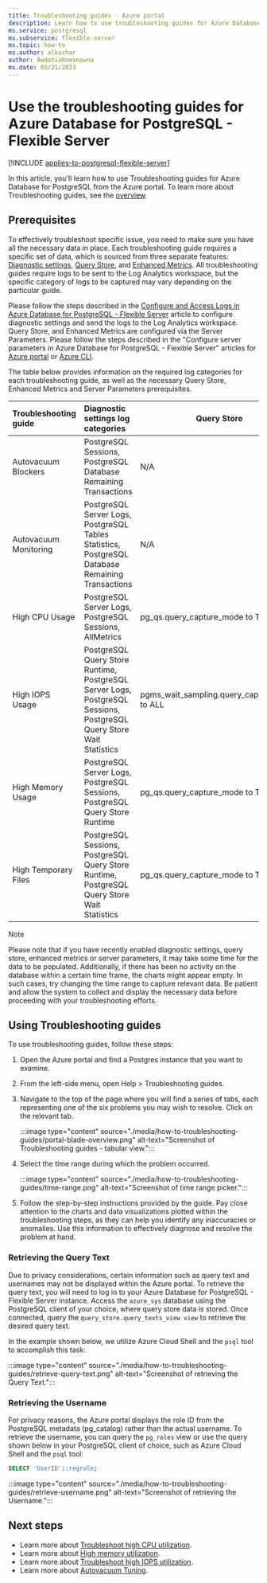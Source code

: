 ```yaml
---
title: Troubleshooting guides - Azure portal
description: Learn how to use troubleshooting guides for Azure Database for PostgreSQL - Flexible Server from the Azure portal.
ms.service: postgresql
ms.subservice: flexible-server
ms.topic: how-to
ms.author: alkuchar
author: AwdotiaRomanowna
ms.date: 03/21/2023
---
```


# Use the troubleshooting guides for Azure Database for PostgreSQL - Flexible Server

[!INCLUDE [applies-to-postgresql-flexible-server](../includes/applies-to-postgresql-flexible-server.md)]

In this article, you'll learn how to use Troubleshooting guides for Azure Database for PostgreSQL from the Azure portal. To learn more about Troubleshooting guides, see the [overview](concepts-troubleshooting-guides.md).

## Prerequisites

To effectively troubleshoot specific issue, you need to make sure you have all the necessary data in place. 
Each troubleshooting guide requires a specific set of data, which is sourced from three separate features: [Diagnostic settings](how-to-configure-and-access-logs.md), [Query Store](concepts-query-store.md), and [Enhanced Metrics](concepts-monitoring.md#enabling-enhanced-metrics).
All troubleshooting guides require logs to be sent to the Log Analytics workspace, but the specific category of logs to be captured may vary depending on the particular guide. 

Please follow the steps described in the [Configure and Access Logs in Azure Database for PostgreSQL - Flexible Server](how-to-configure-and-access-logs.md) article to configure diagnostic settings and send the logs to the Log Analytics workspace.
Query Store, and Enhanced Metrics are configured via the Server Parameters. Please follow the steps described in the "Configure server parameters in Azure Database for PostgreSQL - Flexible Server" articles for [Azure portal](how-to-configure-server-parameters-using-portal.md) or [Azure CLI](how-to-configure-server-parameters-using-cli.md).  

The table below provides information on the required log categories for each troubleshooting guide, as well as the necessary Query Store, Enhanced Metrics and Server Parameters prerequisites.

| Troubleshooting guide | Diagnostic settings log categories                                                                                  | Query Store                                  | Enhanced Metrics                    | Server Parameters |
|:----------------------|:--------------------------------------------------------------------------------------------------------------------|----------------------------------------------|-------------------------------------|-------------------|
| Autovacuum Blockers   | PostgreSQL Sessions, PostgreSQL Database Remaining Transactions                                                     | N/A                                          | N/A                                 | N/A               |
| Autovacuum Monitoring | PostgreSQL Server Logs, PostgreSQL Tables Statistics, PostgreSQL Database Remaining Transactions                    | N/A                                          | N/A                                 | log_autovacuum_min_duration |
| High CPU Usage        | PostgreSQL Server Logs, PostgreSQL Sessions, AllMetrics                                                             | pg_qs.query_capture_mode to TOP or ALL       | metrics.collector_database_activity | N/A               |
| High IOPS Usage       | PostgreSQL Query Store Runtime, PostgreSQL Server Logs, PostgreSQL Sessions, PostgreSQL Query Store Wait Statistics | pgms_wait_sampling.query_capture_mode to ALL | metrics.collector_database_activity | track_io_timing to ON          |
| High Memory Usage     | PostgreSQL Server Logs, PostgreSQL Sessions, PostgreSQL Query Store Runtime                                         | pg_qs.query_capture_mode to TOP or ALL       | metrics.collector_database_activity | N/A               |
| High Temporary Files  | PostgreSQL Sessions, PostgreSQL Query Store Runtime, PostgreSQL Query Store Wait Statistics                         | pg_qs.query_capture_mode to TOP or ALL       | metrics.collector_database_activity | N/A               |


> [!NOTE]
> Please note that if you have recently enabled diagnostic settings, query store, enhanced metrics or server parameters, it may take some time for the data to be populated. Additionally, if there has been no activity on the database within a certain time frame, the charts might appear empty. In such cases, try changing the time range to capture relevant data. Be patient and allow the system to collect and display the necessary data before proceeding with your troubleshooting efforts.

## Using Troubleshooting guides

To use troubleshooting guides, follow these steps:

1. Open the Azure portal and find a Postgres instance that you want to examine.

2. From the left-side menu, open Help > Troubleshooting guides.

3. Navigate to the top of the page where you will find a series of tabs, each representing one of the six problems you may wish to resolve. Click on the relevant tab.

   :::image type="content" source="./media/how-to-troubleshooting-guides/portal-blade-overview.png" alt-text="Screenshot of Troubleshooting guides - tabular view.":::

4. Select the time range during which the problem occurred.

    :::image type="content" source="./media/how-to-troubleshooting-guides/time-range.png" alt-text="Screenshot of time range picker.":::

5. Follow the step-by-step instructions provided by the guide. Pay close attention to the charts and data visualizations plotted within the troubleshooting steps, as they can help you identify any inaccuracies or anomalies. Use this information to effectively diagnose and resolve the problem at hand.

### Retrieving the Query Text

Due to privacy considerations, certain information such as query text and usernames may not be displayed within the Azure portal. 
To retrieve the query text, you will need to log in to your Azure Database for PostgreSQL - Flexible Server instance. 
Access the `azure_sys` database using the PostgreSQL client of your choice, where query store data is stored. 
Once connected, query the `query_store.query_texts_view view` to retrieve the desired query text.

In the example shown below, we utilize Azure Cloud Shell and the `psql` tool to accomplish this task:

:::image type="content" source="./media/how-to-troubleshooting-guides/retrieve-query-text.png" alt-text="Screenshot of retrieving the Query Text.":::

### Retrieving the Username

For privacy reasons, the Azure portal displays the role ID from the PostgreSQL metadata (pg_catalog) rather than the actual username. 
To retrieve the username, you can query the `pg_roles` view or use the query shown below in your PostgreSQL client of choice, such as Azure Cloud Shell and the `psql` tool:

```sql
SELECT 'UserID'::regrole;
```

:::image type="content" source="./media/how-to-troubleshooting-guides/retrieve-username.png" alt-text="Screenshot of retrieving the Username.":::


## Next steps

* Learn more about [Troubleshoot high CPU utilization](how-to-high-cpu-utilization.md).
* Learn more about [High memory utilization](how-to-high-memory-utilization.md).
* Learn more about [Troubleshoot high IOPS utilization](how-to-high-io-utilization.md).
* Learn more about [Autovacuum Tuning](how-to-autovacuum-tuning.md).

[//]: # (* Learn how to [create and manage read replicas in the Azure CLI and REST API]&#40;how-to-read-replicas-cli.md&#41;.)
